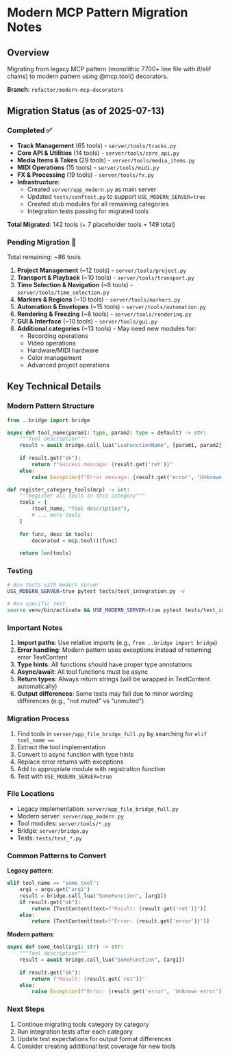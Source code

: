 # Modern MCP Pattern Migration Notes

## Overview
Migrating from legacy MCP pattern (monolithic 7700+ line file with if/elif chains) to modern pattern using @mcp.tool() decorators.

**Branch**: `refactor/modern-mcp-decorators`

## Migration Status (as of 2025-07-13)

### Completed ✅
- **Track Management** (65 tools) - `server/tools/tracks.py`
- **Core API & Utilities** (14 tools) - `server/tools/core_api.py`
- **Media Items & Takes** (29 tools) - `server/tools/media_items.py`
- **MIDI Operations** (15 tools) - `server/tools/midi.py`
- **FX & Processing** (19 tools) - `server/tools/fx.py`
- **Infrastructure**:
  - Created `server/app_modern.py` as main server
  - Updated `tests/conftest.py` to support `USE_MODERN_SERVER=true`
  - Created stub modules for all remaining categories
  - Integration tests passing for migrated tools

**Total Migrated**: 142 tools (+ 7 placeholder tools = 149 total)

### Pending Migration 🔄
Total remaining: ~86 tools

1. **Project Management** (~12 tools) - `server/tools/project.py`
2. **Transport & Playback** (~10 tools) - `server/tools/transport.py`
3. **Time Selection & Navigation** (~8 tools) - `server/tools/time_selection.py`
4. **Markers & Regions** (~10 tools) - `server/tools/markers.py`
5. **Automation & Envelopes** (~15 tools) - `server/tools/automation.py`
6. **Rendering & Freezing** (~8 tools) - `server/tools/rendering.py`
7. **GUI & Interface** (~10 tools) - `server/tools/gui.py`
8. **Additional categories** (~13 tools) - May need new modules for:
    - Recording operations
    - Video operations
    - Hardware/MIDI hardware
    - Color management
    - Advanced project operations

## Key Technical Details

### Modern Pattern Structure
```python
from ..bridge import bridge

async def tool_name(param1: type, param2: type = default) -> str:
    """Tool description"""
    result = await bridge.call_lua("LuaFunctionName", [param1, param2])
    
    if result.get("ok"):
        return f"Success message: {result.get('ret')}"
    else:
        raise Exception(f"Error message: {result.get('error', 'Unknown error')}")

def register_category_tools(mcp) -> int:
    """Register all tools in this category"""
    tools = [
        (tool_name, "Tool description"),
        # ... more tools
    ]
    
    for func, desc in tools:
        decorated = mcp.tool()(func)
    
    return len(tools)
```

### Testing
```bash
# Run tests with modern server
USE_MODERN_SERVER=true pytest tests/test_integration.py -v

# Run specific test
source venv/bin/activate && USE_MODERN_SERVER=true pytest tests/test_integration.py::test_insert_track -v
```

### Important Notes
1. **Import paths**: Use relative imports (e.g., `from ..bridge import bridge`)
2. **Error handling**: Modern pattern uses exceptions instead of returning error TextContent
3. **Type hints**: All functions should have proper type annotations
4. **Async/await**: All tool functions must be async
5. **Return types**: Always return strings (will be wrapped in TextContent automatically)
6. **Output differences**: Some tests may fail due to minor wording differences (e.g., "not muted" vs "unmuted")

### Migration Process
1. Find tools in `server/app_file_bridge_full.py` by searching for `elif tool_name ==`
2. Extract the tool implementation
3. Convert to async function with type hints
4. Replace error returns with exceptions
5. Add to appropriate module with registration function
6. Test with `USE_MODERN_SERVER=true`

### File Locations
- Legacy implementation: `server/app_file_bridge_full.py`
- Modern server: `server/app_modern.py`
- Tool modules: `server/tools/*.py`
- Bridge: `server/bridge.py`
- Tests: `tests/test_*.py`

### Common Patterns to Convert

**Legacy pattern**:
```python
elif tool_name == "some_tool":
    arg1 = args.get("arg1")
    result = bridge.call_lua("SomeFunction", [arg1])
    if result.get("ok"):
        return [TextContent(text=f"Result: {result.get('ret')}")]
    else:
        return [TextContent(text=f"Error: {result.get('error')}")]
```

**Modern pattern**:
```python
async def some_tool(arg1: str) -> str:
    """Tool description"""
    result = await bridge.call_lua("SomeFunction", [arg1])
    
    if result.get("ok"):
        return f"Result: {result.get('ret')}"
    else:
        raise Exception(f"Error: {result.get('error', 'Unknown error')}")
```

### Next Steps
1. Continue migrating tools category by category
2. Run integration tests after each category
3. Update test expectations for output format differences
4. Consider creating additional test coverage for new tools